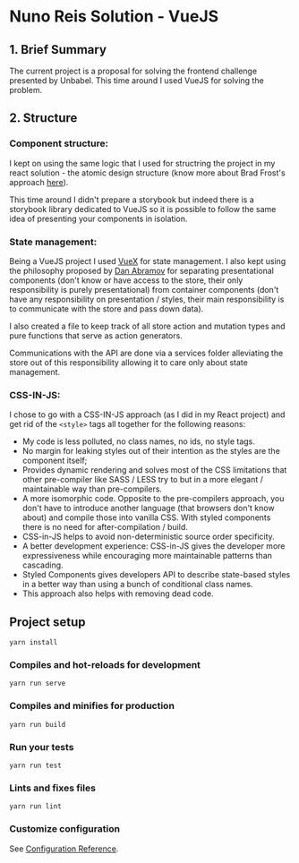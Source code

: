 # Nuno Reis Solution - VueJS

## 1. Brief Summary
The current project is a proposal for solving the frontend challenge presented by Unbabel. This time around I used VueJS for solving the problem.

## 2. Structure

### Component structure:
I kept on using the same logic that I used for structring the project in my react solution - the atomic design structure (know more about Brad Frost's approach [here](http://atomicdesign.bradfrost.com/)).

This time around I didn't prepare a storybook but indeed there is a storybook library dedicated to VueJS so it is possible to follow the same idea of presenting your components in isolation.

### State management:
Being a VueJS project I used [VueX](https://vuex.vuejs.org/) for state management. I also kept using the philosophy proposed by [Dan Abramov](https://medium.com/@dan_abramov/smart-and-dumb-components-7ca2f9a7c7d0) for separating presentational components (don't know or have access to the store, their only responsibility is purely presentational) from container components (don't have any responsibility on presentation / styles, their main responsibility is to communicate with the store and pass down data).

I also created a file to keep track of all store action and mutation types and pure functions that serve as action generators.

Communications with the API are done via a services folder alleviating the store out of this responsibility allowing it to care only about state management.

### CSS-IN-JS:
I chose to go with a CSS-IN-JS approach (as I did in my React project) and get rid of the `<style>` tags all together for the following reasons:

- My code is less polluted, no class names, no ids, no style tags.
- No margin for leaking styles out of their intention as the styles are the component itself;
- Provides dynamic rendering and solves most of the CSS limitations that other pre-compiler like SASS / LESS try to but in a more elegant / maintainable way than pre-compilers.
- A more isomorphic code. Opposite to the pre-compilers approach, you don't have to introduce another language (that browsers don't know about) and compile those into vanilla CSS. With styled components there is no need for after-compilation / build.
- CSS-in-JS helps to avoid non-deterministic source order specificity.
- A better development experience: CSS-in-JS gives the developer more expressiveness while encouraging more maintainable patterns than cascading.
- Styled Components gives developers API to describe state-based styles in a better way than using a bunch of conditional class names.
- This approach also helps with removing dead code.


## Project setup
```
yarn install
```

### Compiles and hot-reloads for development
```
yarn run serve
```

### Compiles and minifies for production
```
yarn run build
```

### Run your tests
```
yarn run test
```

### Lints and fixes files
```
yarn run lint
```

### Customize configuration
See [Configuration Reference](https://cli.vuejs.org/config/).
